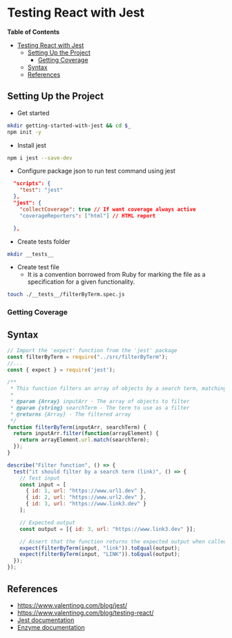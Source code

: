 # Testing React with Jest

<!-- markdown-toc start - Don't edit this section. Run M-x markdown-toc-refresh-toc -->
**Table of Contents**

- [Testing React with Jest](#testing-react-with-jest)
    - [Setting Up the Project](#setting-up-the-project)
        - [Getting Coverage](#getting-coverage)
    - [Syntax](#syntax)
    - [References](#references)

<!-- markdown-toc end -->

## Setting Up the Project
* Get started
```sh
mkdir getting-started-with-jest && cd $_
npm init -y
```

* Install jest
```sh
npm i jest --save-dev
```

* Configure package json to run test command using jest
```json
  "scripts": {
    "test": "jest"
  },
  "jest": {
    "collectCoverage": true // If want coverage always active
    "coverageReporters": ["html"] // HTML report

  },
```

* Create tests folder
```sh
mkdir __tests__
```

* Create test file
    * It is a convention borrowed from Ruby for marking the file as a specification for a given functionality.

```sh
touch ./__tests__/filterByTerm.spec.js
```

### Getting Coverage


## Syntax
```js
// Import the 'expect' function from the 'jest' package 
const filterByTerm = require("../src/filterByTerm");
//...
const { expect } = require('jest');

/**
 * This function filters an array of objects by a search term, matching it against the 'url' property of each object.
 *
 * @param {Array} inputArr - The array of objects to filter
 * @param {string} searchTerm - The term to use as a filter
 * @returns {Array} - The filtered array
 */
function filterByTerm(inputArr, searchTerm) {
  return inputArr.filter(function(arrayElement) {
    return arrayElement.url.match(searchTerm);
  });
}

describe("Filter function", () => {
  test("it should filter by a search term (link)", () => {
    // Test input
    const input = [
      { id: 1, url: "https://www.url1.dev" },
      { id: 2, url: "https://www.url2.dev" },
      { id: 3, url: "https://www.link3.dev" }
    ];

    // Expected output
    const output = [{ id: 3, url: "https://www.link3.dev" }];

    // Assert that the function returns the expected output when called with the test input
    expect(filterByTerm(input, "link")).toEqual(output);
    expect(filterByTerm(input, "LINK")).toEqual(output);
  });
});

```

## References
* https://www.valentinog.com/blog/jest/
* https://www.valentinog.com/blog/testing-react/
* [Jest documentation]( https://jestjs.io/docs/tutorial-react )
* [Enzyme documentation](https://enzymejs.github.io/enzyme/)
